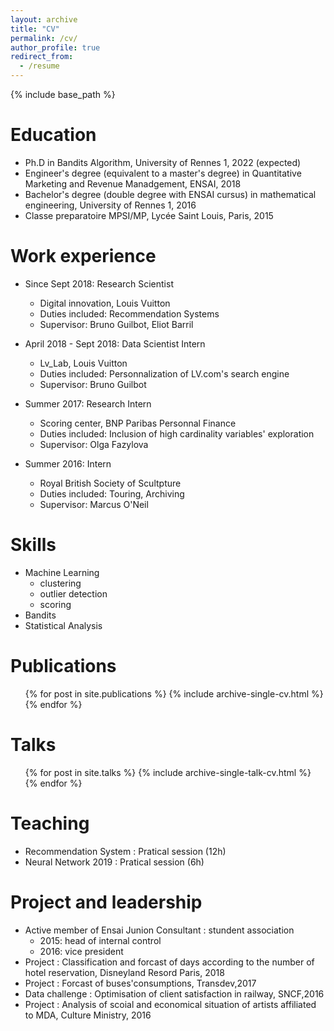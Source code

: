 ```yaml
---
layout: archive
title: "CV"
permalink: /cv/
author_profile: true
redirect_from:
  - /resume
---
```


{% include base_path %}

Education
======
* Ph.D in Bandits Algorithm, University of Rennes 1, 2022 (expected)
* Engineer's degree (equivalent to a master's degree) in Quantitative Marketing and Revenue Manadgement, ENSAI, 2018
* Bachelor's degree (double degree with ENSAI cursus) in mathematical engineering, University of Rennes 1, 2016
* Classe preparatoire MPSI/MP, Lycée Saint Louis, Paris, 2015

Work experience
======
* Since Sept 2018: Research Scientist 
  * Digital innovation, Louis Vuitton
  * Duties included: Recommendation Systems
  * Supervisor: Bruno Guilbot, Eliot Barril
 
* April 2018 - Sept 2018: Data Scientist Intern
  * Lv_Lab, Louis Vuitton 
  * Duties included: Personnalization of LV.com's search engine 
  * Supervisor: Bruno Guilbot

* Summer 2017: Research Intern
  * Scoring center, BNP Paribas Personnal Finance
  * Duties included: Inclusion of high cardinality variables' exploration
  * Supervisor: Olga Fazylova

* Summer 2016: Intern
  * Royal British Society of Scultpture
  * Duties included: Touring, Archiving
  * Supervisor: Marcus O'Neil


Skills
======
* Machine Learning
  * clustering
  * outlier detection
  * scoring
* Bandits 
* Statistical Analysis

Publications
======
  <ul>{% for post in site.publications %}
    {% include archive-single-cv.html %}
  {% endfor %}</ul>
  
Talks
======
  <ul>{% for post in site.talks %}
    {% include archive-single-talk-cv.html %}
  {% endfor %}</ul>
  
Teaching
======
 * Recommendation System  : Pratical session (12h)
 * Neural Network 2019 : Pratical session  (6h) 
  
Project and leadership
======
* Active member of Ensai Junion Consultant : stundent association
  * 2015: head of internal control
  * 2016: vice president
* Project : Classification and forcast of days according to the number of hotel reservation, Disneyland Resord Paris, 2018
* Project : Forcast of buses'consumptions, Transdev,2017
* Data challenge : Optimisation of client satisfaction in railway, SNCF,2016
* Project : Analysis of scoial and economical situation of artists affiliated to MDA, Culture Ministry, 2016
